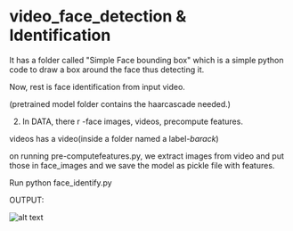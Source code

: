 # video_face_detection & Identification


It has a folder called "Simple Face bounding box" which is a simple python code to draw a box around the face thus detecting it.

Now, rest is face identification from input video.


 (pretrained model folder contains the haarcascade needed.)

2. In DATA, there r -face images, videos, precompute features.

videos has a video(inside a folder named a label-*barack*)

on running pre-computefeatures.py, we extract images from video and put those in face_images and we save the model as pickle file with features.

Run python face_identify.py 

OUTPUT:

![alt text](https://raw.githubusercontent.com/username/projectname/branch/path/to/img.png)
